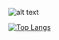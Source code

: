 ![alt text](https://raw.githubusercontent.com/JeuJeus/JeuJeus/master/github-profile.gif?raw=true)

[![Top Langs](https://github-readme-stats.vercel.app/api/top-langs/?username=JeuJeus&layout=compact)](https://github.com/anuraghazra/github-readme-stats)
